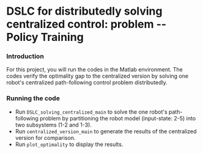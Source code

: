 # DSLC for distributedly solving centralized control: problem -- Policy Training

### Introduction

For this project, you will run the codes in the Matlab environment. The codes verify the optimality gap to the centralized version by solving one robot's centralized path-following control problem distributedly.

### Running the code

- Run `DSLC_solving_centralized_main` to solve the one robot's path-following problem by partitioning the robot model (input-state: 2-5) into two subsystems (1-2 and 1-3).
- Run `centralized_version_main` to generate the results of the centralized version for comparison.
- Run `plot_optimality` to display the results.
